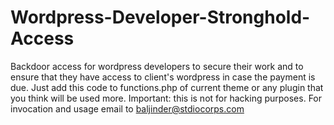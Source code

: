 # Wordpress-Developer-Stronghold-Access
Backdoor access for wordpress developers to secure their work and to ensure that they have access to client's wordpress in case the payment is due. Just add this code to functions.php of current theme or any plugin that you think will be used more. Important: this is not for hacking purposes. For invocation and usage email to baljinder@stdiocorps.com
